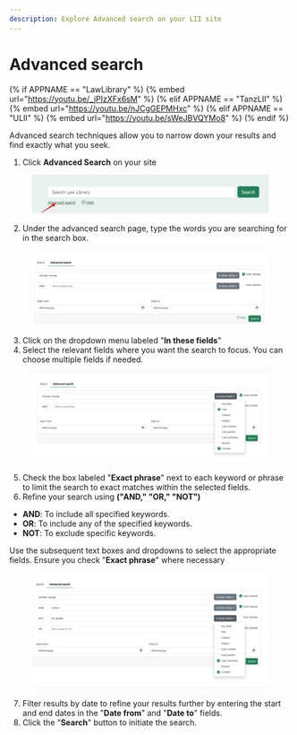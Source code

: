 ```yaml
---
description: Explore Advanced search on your LII site
---
```


# Advanced search

(% if APPNAME == "LawLibrary" %)
{% embed url="https://youtu.be/_jPIzXFx6sM" %}
(% elif APPNAME == "TanzLII" %)
{% embed url="https://youtu.be/nJCgGEPMHxc" %}
(% elif APPNAME == "ULII" %)
{% embed url="https://youtu.be/sWeJBVQYMo8" %}
(% endif %)




Advanced search techniques allow you to narrow down your results and find exactly what you seek.

1. Click **Advanced Search** on your site

<div align="left"><figure><img src="../.gitbook/assets/Law Lib 7.png" alt=""><figcaption></figcaption></figure></div>

2. Under the advanced search page, type the words you are searching for in the search box.

<div align="left" data-full-width="false"><figure><img src="../.gitbook/assets/Law Lib 8.png" alt=""><figcaption></figcaption></figure></div>

3. Click on the dropdown menu labeled "**In these fields**"
4. Select the relevant fields where you want the search to focus. You can choose multiple fields if needed.

<figure><img src="../.gitbook/assets/Law Lib 9.png" alt=""><figcaption></figcaption></figure>

5. Check the box labeled "**Exact phrase**" next to each keyword or phrase to limit the search to exact matches within the selected fields.
6. Refine your search using  **("AND," "OR," "NOT")**

* **AND**: To include all specified keywords.
* **OR**: To include any of the specified keywords.
* **NOT**: To exclude specific keywords.

Use the subsequent text boxes and dropdowns to select the appropriate fields. Ensure you check "**Exact phrase**" where necessary

<div align="left"><figure><img src="../.gitbook/assets/Law Lib 10.png" alt=""><figcaption></figcaption></figure></div>

7. Filter results by date to refine your results further by entering the start and end dates in the "**Date from**" and "**Date to**" fields.
8. Click the "**Search**" button to initiate the search.
